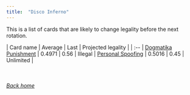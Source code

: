 ```yaml
---
title:  "Disco Inferno"
---
```


This is a list of cards that are likely to change legality before the next rotation.

| Card name | Average | Last | Projected legality |
| :-- |
[Dogmatika Punishment](https://db.ygoprodeck.com/card/?search=Dogmatika%20Punishment) | 0.4971 | 0.56 | Illegal |
[Personal Spoofing](https://db.ygoprodeck.com/card/?search=Personal%20Spoofing) | 0.5016 | 0.45 | Unlimited |

<br>

###### [Back home](index)